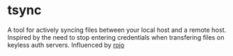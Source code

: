 # tsync
A tool for actively syncing files between your local host and a remote host. 
Inspired by the need to stop entering credentials when transfering files on keyless auth servers.
Influenced by [rojo](https://github.com/rojo-rbx/rojo)
